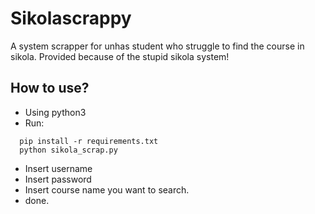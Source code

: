 # Sikolascrappy
A system scrapper for unhas student who struggle to find the course in sikola. Provided because of the stupid sikola system!

## How to use?
* Using python3
* Run:
```
  pip install -r requirements.txt
  python sikola_scrap.py
```
* Insert username
* Insert password
* Insert course name you want to search.
* done.

